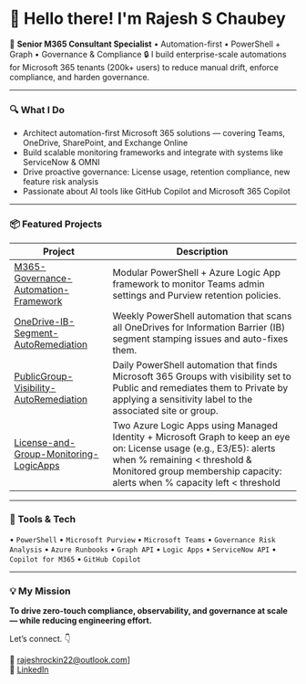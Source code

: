 # 👋 Hello there! I'm Rajesh S Chaubey

🔧 **Senior M365 Consultant Specialist** • Automation-first • PowerShell + Graph • Governance & Compliance 
🔒 I build enterprise-scale automations for Microsoft 365 tenants (200k+ users) to reduce manual drift, enforce compliance, and harden governance.

---

### 🔍 What I Do
- Architect automation-first Microsoft 365 solutions — covering Teams, OneDrive, SharePoint, and Exchange Online
- Build scalable monitoring frameworks and integrate with systems like ServiceNow & OMNI
- Drive proactive governance: License usage, retention compliance, new feature risk analysis
- Passionate about AI tools like GitHub Copilot and Microsoft 365 Copilot

---

### 📦 Featured Projects

| Project | Description |
|--------|-------------|
| [M365-Governance-Automation-Framework](https://github.com/rajeshm365/M365-Governance-Automation-Framework) | Modular PowerShell + Azure Logic App framework to monitor Teams admin settings and Purview retention policies. |
| [OneDrive-IB-Segment-AutoRemediation](https://github.com/rajeshm365/OneDrive-IB-Segment-AutoRemediation/tree/main) | Weekly PowerShell automation that scans all OneDrives for Information Barrier (IB) segment stamping issues and auto-fixes them. |
| [PublicGroup-Visibility-AutoRemediation](https://github.com/rajeshm365/PublicGroup-Visibility-AutoRemediation/tree/main) | Daily PowerShell automation that finds Microsoft 365 Groups with visibility set to Public and remediates them to Private by applying a sensitivity label to the associated site or group. |
| [License-and-Group-Monitoring-LogicApps](https://github.com/rajeshm365/License-and-Group-Monitoring-LogicApps) | Two Azure Logic Apps using Managed Identity + Microsoft Graph to keep an eye on: License usage (e.g., E3/E5): alerts when % remaining < threshold & Monitored group membership capacity: alerts when % capacity left < threshold |

---

### 🧠 Tools & Tech

• `PowerShell` • `Microsoft Purview` • `Microsoft Teams` • `Governance Risk Analysis` • `Azure Runbooks` • `Graph API` • `Logic Apps` • `ServiceNow API` • `Copilot for M365` • `GitHub Copilot`

---

### 💡 My Mission
**To drive zero-touch compliance, observability, and governance at scale — while reducing engineering effort.**

Let’s connect. 👇

📧 rajeshrockin22@outlook.com]  
🔗 [LinkedIn](https://www.linkedin.com/in/rajesh-s-chaubey-a25418162/)
